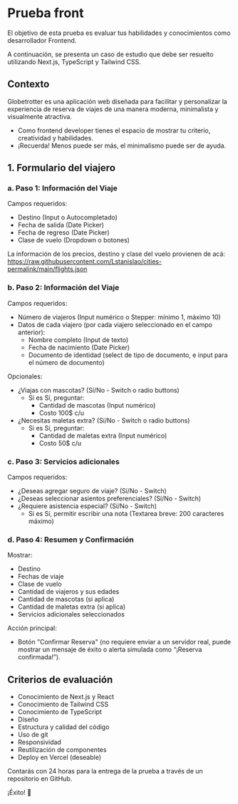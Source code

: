 # Prueba front

El objetivo de esta prueba es evaluar tus habilidades y conocimientos como desarrollador Frontend.

A continuación, se presenta un caso de estudio que debe ser resuelto utilizando Next.js, TypeScript y Tailwind CSS.

## Contexto

Globetrotter es una aplicación web diseñada para facilitar y personalizar la experiencia de reserva de viajes de una manera moderna, minimalista y visualmente atractiva.

- Como frontend developer tienes el espacio de mostrar tu criterio, creatividad y habilidades.
- ¡Recuerda! Menos puede ser más, el minimalismo puede ser de ayuda.

## 1. Formulario del viajero

### a. Paso 1: Información del Viaje

Campos requeridos:

- Destino (Input o Autocompletado)
- Fecha de salida (Date Picker)
- Fecha de regreso (Date Picker)
- Clase de vuelo (Dropdown o botones)

La información de los precios, destino y clase del vuelo provienen de acá:  
https://raw.githubusercontent.com/Lstanislao/cities-permalink/main/flights.json

### b. Paso 2: Información del Viaje

Campos requeridos:

- Número de viajeros (Input numérico o Stepper: mínimo 1, máximo 10)
- Datos de cada viajero (por cada viajero seleccionado en el campo anterior):
  - Nombre completo (Input de texto)
  - Fecha de nacimiento (Date Picker)
  - Documento de identidad (select de tipo de documento, e input para el número de documento)

Opcionales:

- ¿Viajas con mascotas? (Sí/No - Switch o radio buttons)
  - Si es Sí, preguntar:
    - Cantidad de mascotas (Input numérico)
    - Costo 100$ c/u
- ¿Necesitas maletas extra? (Sí/No - Switch o radio buttons)
  - Si es Sí, preguntar:
    - Cantidad de maletas extra (Input numérico)
    - Costo 50$ c/u

### c. Paso 3: Servicios adicionales

Campos requeridos:

- ¿Deseas agregar seguro de viaje? (Sí/No - Switch)
- ¿Deseas seleccionar asientos preferenciales? (Sí/No - Switch)
- ¿Requiere asistencia especial? (Sí/No - Switch)
  - Si es Sí, permitir escribir una nota (Textarea breve: 200 caracteres máximo)

### d. Paso 4: Resumen y Confirmación

Mostrar:

- Destino
- Fechas de viaje
- Clase de vuelo
- Cantidad de viajeros y sus edades
- Cantidad de mascotas (si aplica)
- Cantidad de maletas extra (si aplica)
- Servicios adicionales seleccionados

Acción principal:

- Botón "Confirmar Reserva" (no requiere enviar a un servidor real, puede mostrar un mensaje de éxito o alerta simulada como “¡Reserva confirmada!”).

## Criterios de evaluación

- Conocimiento de Next.js y React
- Conocimiento de Tailwind CSS
- Conocimiento de TypeScript
- Diseño
- Estructura y calidad del código
- Uso de git
- Responsividad
- Reutilización de componentes
- Deploy en Vercel (deseable)

Contarás con 24 horas para la entrega de la prueba a través de un repositorio en GitHub.

¡Éxito! 🚀
